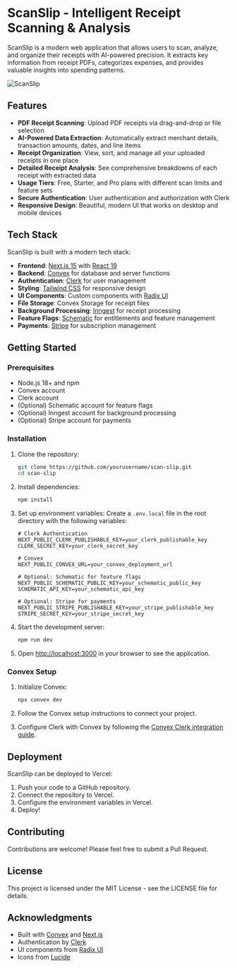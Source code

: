 # ScanSlip - Intelligent Receipt Scanning & Analysis

ScanSlip is a modern web application that allows users to scan, analyze, and organize their receipts with AI-powered precision. It extracts key information from receipt PDFs, categorizes expenses, and provides valuable insights into spending patterns.

![ScanSlip](https://scan-slip.vercel.app/opengraph-image.png)

## Features

- **PDF Receipt Scanning**: Upload PDF receipts via drag-and-drop or file selection
- **AI-Powered Data Extraction**: Automatically extract merchant details, transaction amounts, dates, and line items
- **Receipt Organization**: View, sort, and manage all your uploaded receipts in one place
- **Detailed Receipt Analysis**: See comprehensive breakdowns of each receipt with extracted data
- **Usage Tiers**: Free, Starter, and Pro plans with different scan limits and feature sets
- **Secure Authentication**: User authentication and authorization with Clerk
- **Responsive Design**: Beautiful, modern UI that works on desktop and mobile devices

## Tech Stack

ScanSlip is built with a modern tech stack:

- **Frontend**: [Next.js 15](https://nextjs.org/) with [React 19](https://react.dev/)
- **Backend**: [Convex](https://convex.dev/) for database and server functions
- **Authentication**: [Clerk](https://clerk.com/) for user management
- **Styling**: [Tailwind CSS](https://tailwindcss.com/) for responsive design
- **UI Components**: Custom components with [Radix UI](https://www.radix-ui.com/)
- **File Storage**: Convex Storage for receipt files
- **Background Processing**: [Inngest](https://www.inngest.com/) for receipt processing
- **Feature Flags**: [Schematic](https://www.schematichq.com/) for entitlements and feature management
- **Payments**: [Stripe](https://stripe.com/) for subscription management

## Getting Started

### Prerequisites

- Node.js 18+ and npm
- Convex account
- Clerk account
- (Optional) Schematic account for feature flags
- (Optional) Inngest account for background processing
- (Optional) Stripe account for payments

### Installation

1. Clone the repository:
   ```bash
   git clone https://github.com/yourusername/scan-slip.git
   cd scan-slip
   ```

2. Install dependencies:
   ```bash
   npm install
   ```

3. Set up environment variables:
   Create a `.env.local` file in the root directory with the following variables:
   ```
   # Clerk Authentication
   NEXT_PUBLIC_CLERK_PUBLISHABLE_KEY=your_clerk_publishable_key
   CLERK_SECRET_KEY=your_clerk_secret_key
   
   # Convex
   NEXT_PUBLIC_CONVEX_URL=your_convex_deployment_url
   
   # Optional: Schematic for feature flags
   NEXT_PUBLIC_SCHEMATIC_PUBLIC_KEY=your_schematic_public_key
   SCHEMATIC_API_KEY=your_schematic_api_key
   
   # Optional: Stripe for payments
   NEXT_PUBLIC_STRIPE_PUBLISHABLE_KEY=your_stripe_publishable_key
   STRIPE_SECRET_KEY=your_stripe_secret_key
   ```

4. Start the development server:
   ```bash
   npm run dev
   ```

5. Open [http://localhost:3000](http://localhost:3000) in your browser to see the application.

### Convex Setup

1. Initialize Convex:
   ```bash
   npx convex dev
   ```

2. Follow the Convex setup instructions to connect your project.

3. Configure Clerk with Convex by following the [Convex Clerk integration guide](https://docs.convex.dev/auth/clerk).

## Deployment

ScanSlip can be deployed to Vercel:

1. Push your code to a GitHub repository.
2. Connect the repository to Vercel.
3. Configure the environment variables in Vercel.
4. Deploy!

## Contributing

Contributions are welcome! Please feel free to submit a Pull Request.

## License

This project is licensed under the MIT License - see the LICENSE file for details.

## Acknowledgments

- Built with [Convex](https://convex.dev/) and [Next.js](https://nextjs.org/)
- Authentication by [Clerk](https://clerk.com/)
- UI components from [Radix UI](https://www.radix-ui.com/)
- Icons from [Lucide](https://lucide.dev/)
